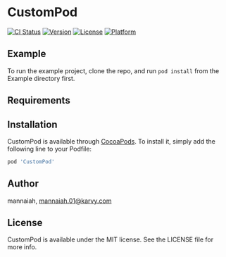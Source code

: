 # CustomPod

[![CI Status](https://img.shields.io/travis/mannaiah/CustomPod.svg?style=flat)](https://travis-ci.org/mannaiah/CustomPod)
[![Version](https://img.shields.io/cocoapods/v/CustomPod.svg?style=flat)](https://cocoapods.org/pods/CustomPod)
[![License](https://img.shields.io/cocoapods/l/CustomPod.svg?style=flat)](https://cocoapods.org/pods/CustomPod)
[![Platform](https://img.shields.io/cocoapods/p/CustomPod.svg?style=flat)](https://cocoapods.org/pods/CustomPod)

## Example

To run the example project, clone the repo, and run `pod install` from the Example directory first.

## Requirements

## Installation

CustomPod is available through [CocoaPods](https://cocoapods.org). To install
it, simply add the following line to your Podfile:

```ruby
pod 'CustomPod'
```

## Author

mannaiah, mannaiah.01@karvy.com

## License

CustomPod is available under the MIT license. See the LICENSE file for more info.
